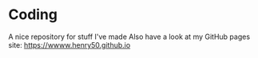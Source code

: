# Coding
A nice repository for stuff I've made
Also have a look at my GitHub pages site: https://wwww.henry50.github.io
